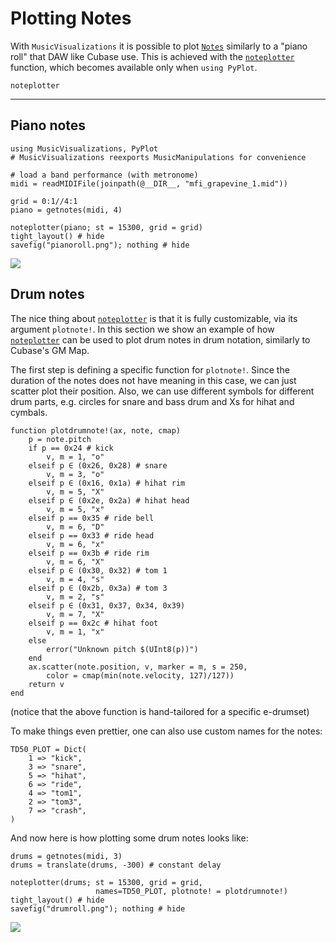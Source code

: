 # Plotting Notes
With `MusicVisualizations` it is possible to plot [`Notes`](@ref) similarly to a "piano roll" that DAW like Cubase use. This is achieved with the [`noteplotter`](@ref) function, which becomes available only when `using PyPlot`.

```@docs
noteplotter
```
---

## Piano notes
```@example noteplot
using MusicVisualizations, PyPlot
# MusicVisualizations reexports MusicManipulations for convenience

# load a band performance (with metronome)
midi = readMIDIFile(joinpath(@__DIR__, "mfi_grapevine_1.mid"))

grid = 0:1//4:1
piano = getnotes(midi, 4)
```
```@example noteplot
noteplotter(piano; st = 15300, grid = grid)
tight_layout() # hide
savefig("pianoroll.png"); nothing # hide
```
![](pianoroll.png)

## Drum notes
The nice thing about [`noteplotter`](@ref) is that it is fully customizable, via its argument `plotnote!`. In this section we show an example of how [`noteplotter`](@ref) can be used to plot drum notes in drum notation, similarly to Cubase's GM Map.

The first step is defining a specific function for `plotnote!`. Since the duration of the notes does not have meaning in this case, we can just scatter plot their position. Also, we can use different symbols for different drum parts, e.g. circles for snare and bass drum and Xs for hihat and cymbals.

```@example noteplot
function plotdrumnote!(ax, note, cmap)
    p = note.pitch
    if p == 0x24 # kick
        v, m = 1, "o"
    elseif p ∈ (0x26, 0x28) # snare
        v, m = 3, "o"
    elseif p ∈ (0x16, 0x1a) # hihat rim
        v, m = 5, "X"
    elseif p ∈ (0x2e, 0x2a) # hihat head
        v, m = 5, "x"
    elseif p == 0x35 # ride bell
        v, m = 6, "D"
    elseif p == 0x33 # ride head
        v, m = 6, "x"
    elseif p == 0x3b # ride rim
        v, m = 6, "X"
    elseif p ∈ (0x30, 0x32) # tom 1
        v, m = 4, "s"
    elseif p ∈ (0x2b, 0x3a) # tom 3
        v, m = 2, "s"
    elseif p ∈ (0x31, 0x37, 0x34, 0x39)
        v, m = 7, "X"
    elseif p == 0x2c # hihat foot
        v, m = 1, "x"
    else
        error("Unknown pitch $(UInt8(p))")
    end
    ax.scatter(note.position, v, marker = m, s = 250,
        color = cmap(min(note.velocity, 127)/127))
    return v
end
```
(notice that the above function is hand-tailored for a specific e-drumset)

To make things even prettier, one can also use custom names for the notes:
```@example noteplot
TD50_PLOT = Dict(
    1 => "kick",
    3 => "snare",
    5 => "hihat",
    6 => "ride",
    4 => "tom1",
    2 => "tom3",
    7 => "crash",
)
```

And now here is how plotting some drum notes looks like:
```@example noteplot
drums = getnotes(midi, 3)
drums = translate(drums, -300) # constant delay

noteplotter(drums; st = 15300, grid = grid,
                   names=TD50_PLOT, plotnote! = plotdrumnote!)
tight_layout() # hide
savefig("drumroll.png"); nothing # hide
```
![](drumroll.png)
